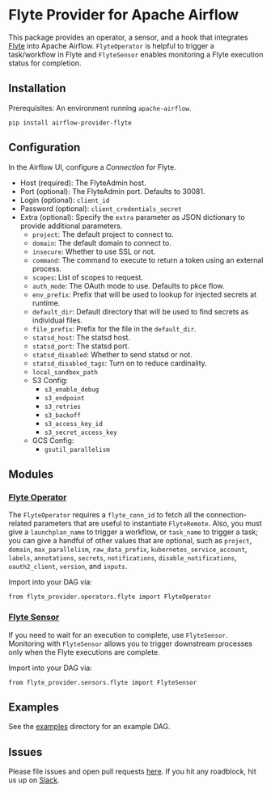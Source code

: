 # Flyte Provider for Apache Airflow

This package provides an operator, a sensor, and a hook that integrates [Flyte](flyte.org/) into Apache Airflow.
`FlyteOperator` is helpful to trigger a task/workflow in Flyte and `FlyteSensor` enables monitoring a Flyte execution status
for completion.

## Installation

Prerequisites: An environment running `apache-airflow`.

```
pip install airflow-provider-flyte
```

## Configuration

In the Airflow UI, configure a _Connection_ for Flyte.

- Host (required): The FlyteAdmin host.
- Port (optional): The FlyteAdmin port. Defaults to 30081.
- Login (optional): `client_id`
- Password (optional): `client_credentials_secret`
- Extra (optional): Specify the `extra` parameter as JSON dictionary to provide additional parameters.
  - `project`: The default project to connect to.
  - `domain`: The default domain to connect to.
  - `insecure`: Whether to use SSL or not.
  - `command`: The command to execute to return a token using an external process.
  - `scopes`: List of scopes to request.
  - `auth_mode`: The OAuth mode to use. Defaults to pkce flow.
  - `env_prefix`: Prefix that will be used to lookup for injected secrets at runtime.
  - `default_dir`: Default directory that will be used to find secrets as individual files.
  - `file_prefix`: Prefix for the file in the `default_dir`.
  - `statsd_host`: The statsd host.
  - `statsd_port`: The statsd port.
  - `statsd_disabled`: Whether to send statsd or not.
  - `statsd_disabled_tags`: Turn on to reduce cardinality.
  - `local_sandbox_path`
  - S3 Config:
    - `s3_enable_debug`
    - `s3_endpoint`
    - `s3_retries`
    - `s3_backoff`
    - `s3_access_key_id`
    - `s3_secret_access_key`
  - GCS Config:
    - `gsutil_parallelism`

## Modules

### [Flyte Operator](https://github.com/flyteorg/airflow-provider-flyte/blob/master/flyte_provider/operators/flyte.py)

The `FlyteOperator` requires a `flyte_conn_id` to fetch all the connection-related
parameters that are useful to instantiate `FlyteRemote`. Also, you must give a
`launchplan_name` to trigger a workflow, or `task_name` to trigger a task; you can give a
handful of other values that are optional, such as `project`, `domain`, `max_parallelism`,
`raw_data_prefix`, `kubernetes_service_account`, `labels`, `annotations`,
`secrets`, `notifications`, `disable_notifications`, `oauth2_client`, `version`, and `inputs`.

Import into your DAG via:

```
from flyte_provider.operators.flyte import FlyteOperator
```

### [Flyte Sensor](https://github.com/flyteorg/airflow-provider-flyte/blob/master/flyte_provider/sensors/flyte.py)

If you need to wait for an execution to complete, use `FlyteSensor`.
Monitoring with `FlyteSensor` allows you to trigger downstream processes only when the Flyte executions are complete.

Import into your DAG via:

```
from flyte_provider.sensors.flyte import FlyteSensor
```

## Examples

See the [examples](https://github.com/flyteorg/airflow-provider-flyte/tree/master/flyte_provider/example_dags) directory for an example DAG.

## Issues

Please file issues and open pull requests [here](https://github.com/flyteorg/airflow-provider-flyte).
If you hit any roadblock, hit us up on [Slack](https://slack.flyte.org/).
